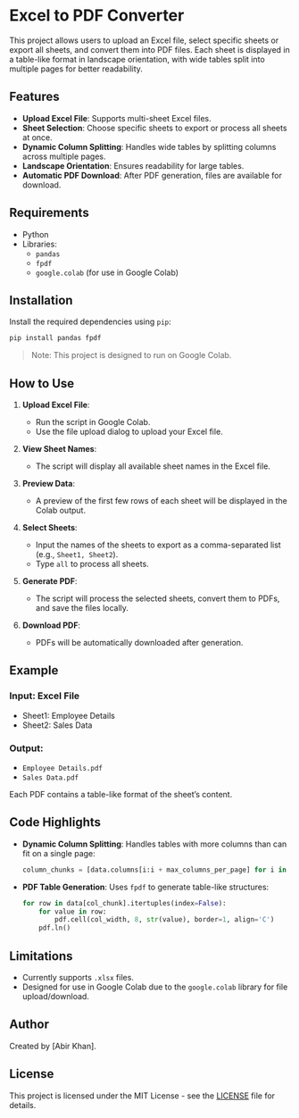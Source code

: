 
# Excel to PDF Converter

This project allows users to upload an Excel file, select specific sheets or export all sheets, and convert them into PDF files. Each sheet is displayed in a table-like format in landscape orientation, with wide tables split into multiple pages for better readability.

## Features

- **Upload Excel File**: Supports multi-sheet Excel files.
- **Sheet Selection**: Choose specific sheets to export or process all sheets at once.
- **Dynamic Column Splitting**: Handles wide tables by splitting columns across multiple pages.
- **Landscape Orientation**: Ensures readability for large tables.
- **Automatic PDF Download**: After PDF generation, files are available for download.

## Requirements

- Python
- Libraries:
  - `pandas`
  - `fpdf`
  - `google.colab` (for use in Google Colab)

## Installation

Install the required dependencies using `pip`:

```bash
pip install pandas fpdf
```

> Note: This project is designed to run on Google Colab.

## How to Use

1. **Upload Excel File**:
   - Run the script in Google Colab.
   - Use the file upload dialog to upload your Excel file.

2. **View Sheet Names**:
   - The script will display all available sheet names in the Excel file.

3. **Preview Data**:
   - A preview of the first few rows of each sheet will be displayed in the Colab output.

4. **Select Sheets**:
   - Input the names of the sheets to export as a comma-separated list (e.g., `Sheet1, Sheet2`).
   - Type `all` to process all sheets.

5. **Generate PDF**:
   - The script will process the selected sheets, convert them to PDFs, and save the files locally.

6. **Download PDF**:
   - PDFs will be automatically downloaded after generation.

## Example

### Input: Excel File
- Sheet1: Employee Details
- Sheet2: Sales Data

### Output:
- `Employee Details.pdf`
- `Sales Data.pdf`

Each PDF contains a table-like format of the sheet’s content.

## Code Highlights

- **Dynamic Column Splitting**:
  Handles tables with more columns than can fit on a single page:
  ```python
  column_chunks = [data.columns[i:i + max_columns_per_page] for i in range(0, total_columns, max_columns_per_page)]
  ```

- **PDF Table Generation**:
  Uses `fpdf` to generate table-like structures:
  ```python
  for row in data[col_chunk].itertuples(index=False):
      for value in row:
          pdf.cell(col_width, 8, str(value), border=1, align='C')
      pdf.ln()
  ```

## Limitations

- Currently supports `.xlsx` files.
- Designed for use in Google Colab due to the `google.colab` library for file upload/download.

## Author

Created by [Abir Khan].

## License

This project is licensed under the MIT License - see the [LICENSE](LICENSE) file for details.
